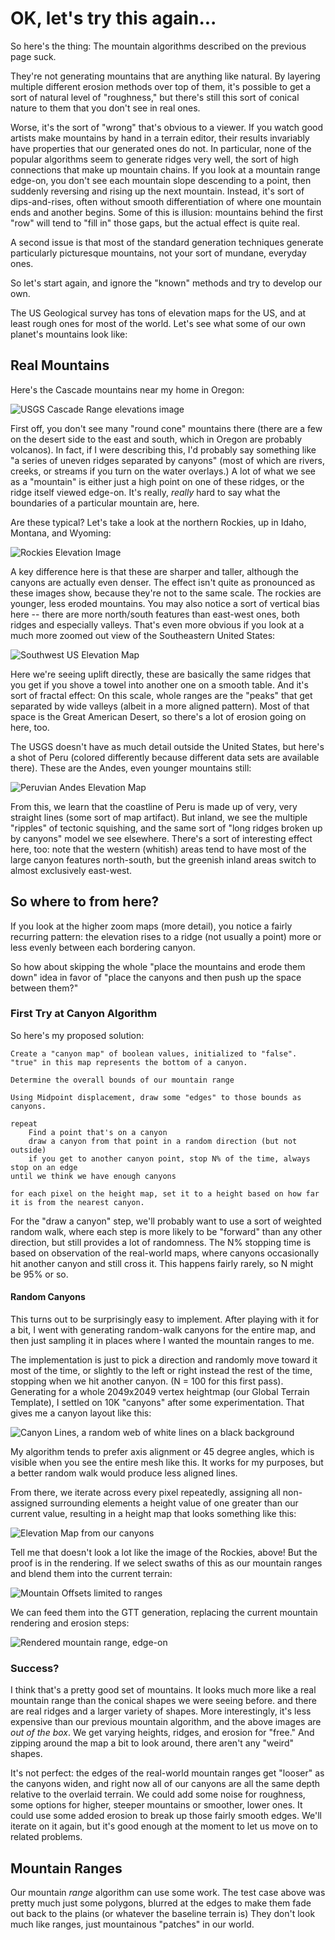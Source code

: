 # OK, let's try this again...

So here's the thing:   The mountain algorithms described on the previous page suck.  

They're not generating mountains that are anything like natural.   By layering multiple different erosion methods over top of them, it's possible to get a sort of natural level of "roughness," but there's still this sort of conical nature to them that you don't see in real ones.

Worse, it's the sort of "wrong" that's obvious to a viewer.   If you watch good artists make mountains by hand in a terrain editor, their results invariably have properties that our generated ones do not.   In particular, none of the popular algorithms seem to generate ridges very well, the sort of high connections that make up mountain chains.  If you look at a mountain range edge-on, you don't see each mountain slope descending to a point, then suddenly reversing and rising up the next mountain.  Instead, it's sort of dips-and-rises, often without smooth differentiation of where one mountain ends and another begins.   Some of this is illusion:  mountains behind the first "row" will tend to "fill in" those gaps, but the actual effect is quite real.

A second issue is that most of the standard generation techniques generate particularly picturesque mountains, not your sort of mundane, everyday ones.

So let's start again, and ignore the "known" methods and try to develop our own.

The US Geological survey has tons of elevation maps for the US, and at least rough ones for most of the world.   Let's see what some of our own planet's mountains look like:

## Real Mountains

Here's the Cascade mountains near my home in Oregon:

![USGS Cascade Range elevations image](media/cascades-clip.png)

First off, you don't see many "round cone" mountains there (there are a few on the desert side to the east and south, which in Oregon are probably volcanos).  In fact, if I were describing this, I'd probably say something like "a series of uneven ridges separated by canyons" (most of which are rivers, creeks, or streams if you turn on the water overlays.)  A lot of what we see as a "mountain" is either just a high point on one of these ridges, or the ridge itself viewed edge-on.   It's really, _really_ hard to say what the boundaries of a particular mountain are, here.

Are these typical?  Let's take a look at the northern Rockies, up in Idaho, Montana, and Wyoming:

![Rockies Elevation Image](media/rockies-clip.png)

A key difference here is that these are sharper and taller, although the canyons are actually even denser.   The effect isn't quite as pronounced as these images show, because they're not to the same scale.  The rockies are younger, less eroded mountains.   You may also notice a sort of vertical bias here -- there are more north/south features than east-west ones, both ridges and especially valleys.   That's even more obvious if you look at a much more zoomed out view of the Southeastern United States:

![Southwest US Elevation Map](media/southwest-us-clip.png)

Here we're seeing uplift directly, these are basically the same ridges that you get if you shove a towel into another one on a smooth table.  And it's sort of fractal effect:  On this scale, whole ranges are the "peaks" that get separated by wide valleys (albeit in a more aligned pattern).  Most of that space is the Great American Desert, so there's a lot of erosion going on here, too.

The USGS doesn't have as much detail outside the United States, but here's a shot of Peru (colored differently because different data sets are available there).  These are the Andes, even younger mountains still:

![Peruvian Andes Elevation Map](media/andes-clip.png)

From this, we learn that the coastline of Peru is made up of very, very straight lines (some sort of map artifact).  But inland, we see the multiple "ripples" of tectonic squishing, and the same sort of "long ridges broken up by canyons" model we see elsewhere.  There's a sort of interesting effect here, too:  note that the western (whitish) areas tend to have most of the large canyon features north-south, but the greenish inland areas switch to almost exclusively east-west.

## So where to from here?

If you look at the higher zoom maps (more detail), you notice a fairly recurring pattern:  the elevation rises to a ridge (not usually a point) more or less evenly between each bordering canyon.

So how about skipping the whole "place the mountains and erode them down" idea in favor of "place the canyons and then push up the space between them?"

### First Try at Canyon Algorithm

So here's my proposed solution:

```pseudocode
Create a "canyon map" of boolean values, initialized to "false".  "true" in this map represents the bottom of a canyon.

Determine the overall bounds of our mountain range

Using Midpoint displacement, draw some "edges" to those bounds as canyons.

repeat
    Find a point that's on a canyon
    draw a canyon from that point in a random direction (but not outside)
    if you get to another canyon point, stop N% of the time, always stop on an edge
until we think we have enough canyons

for each pixel on the height map, set it to a height based on how far it is from the nearest canyon.
```

For the "draw a canyon" step, we'll probably want to use a sort of weighted random walk, where each step is more likely to be "forward" than any other direction, but still provides a lot of randomness.     The N% stopping time is based on observation of the real-world maps, where canyons occasionally hit another canyon and still cross it.  This happens fairly rarely, so N might be 95% or so.

#### Random Canyons

This turns out to be surprisingly easy to implement. After playing with it for a bit, I went with generating random-walk canyons for the entire map, and then just sampling it in places where I wanted the mountain ranges to me.

The implementation is just to pick a direction and randomly move toward it most of the time, or slightly to the left or right instead the rest of the time, stopping when we hit another canyon.  (N = 100 for this first pass).   Generating for a whole 2049x2049 vertex heightmap (our Global Terrain Template), I settled on 10K "canyons" after some experimentation.  That gives me a canyon layout like this:

![Canyon Lines, a random web of white lines on a black background](media/canyons.png)

My algorithm tends to prefer axis alignment or 45 degree angles, which is visible when you see the entire mesh like this.   It works for my purposes, but a better random walk would produce less aligned lines.   

From there, we iterate across every pixel repeatedly, assigning all non-assigned surrounding elements a height value of one greater than our current value, resulting in a height map that looks something like this:

![Elevation Map from our canyons](media/canyon-elevations.png)

Tell me that doesn't look a lot like the image of the Rockies, above!    But the proof is in the rendering.   If we select swaths of this as our mountain ranges and blend them into the current terrain:

![Mountain Offsets limited to ranges](media/c-mtns-offsets.png)

We can feed them into the GTT generation, replacing the current mountain rendering and erosion steps:

![Rendered mountain range, edge-on](media/canyon-alg.png)

### Success?

I think that's a pretty good set of mountains.  It looks much more like a real mountain range than the conical shapes we were seeing before. and there are real ridges and a larger variety of shapes.   More interestingly, it's less expensive than our previous mountain algorithm, and the above images are _out of the box_.  We get varying heights, ridges, and erosion for "free."   And zipping around the map a bit to look around, there aren't any "weird" shapes.

It's not perfect:  the edges of the real-world mountain ranges get "looser" as the canyons widen, and right now all of our canyons are all the same depth relative to the overlaid terrain.   We could add some noise for roughness, some options for higher, steeper mountains or smoother, lower ones.   It could use some added erosion to break up those fairly smooth edges.   We'll iterate on it again, but it's good enough at the moment to let us move on to related problems. 

## Mountain Ranges

Our mountain _range_ algorithm can use some work.   The test case above was pretty much just some polygons, blurred at the edges to make them fade out back to the plains (or whatever the baseline terrain is)   They don't look much like ranges, just mountainous "patches" in our world.